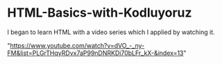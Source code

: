 # HTML-Basics-with-Kodluyoruz
I began to learn HTML with a video series which I applied by watching it.

"https://www.youtube.com/watch?v=dVO_-_ny-FM&list=PLGrTHqyRDvx7aP99nDNRKDi70bLFr_kX-&index=13"
